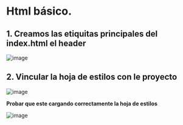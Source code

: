# Html básico. 

## 1. Creamos las etiquitas principales del index.html el header

![image](https://user-images.githubusercontent.com/31961588/184890145-05bdeb35-60d7-4f3d-84a1-51c8d0d1acc7.png)

## 2. Vincular la hoja de estilos con le proyecto

![image](https://user-images.githubusercontent.com/31961588/184890359-32409f02-2105-49b9-b91d-9c24f7aec052.png)

**Probar que este cargando correctamente la hoja de estilos**

![image](https://user-images.githubusercontent.com/31961588/184890570-eaf0d03b-09d2-4978-b0c4-de37dc32e8bf.png)

